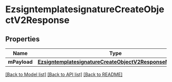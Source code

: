 # EzsigntemplatesignatureCreateObjectV2Response

## Properties
Name | Type | Description | Notes
------------ | ------------- | ------------- | -------------
**mPayload** | [**EzsigntemplatesignatureCreateObjectV2ResponseMPayload***](EzsigntemplatesignatureCreateObjectV2ResponseMPayload.md) |  | 

[[Back to Model list]](../README.md#documentation-for-models) [[Back to API list]](../README.md#documentation-for-api-endpoints) [[Back to README]](../README.md)


